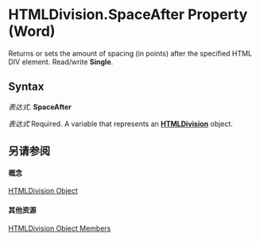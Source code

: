 
# HTMLDivision.SpaceAfter Property (Word)

Returns or sets the amount of spacing (in points) after the specified HTML DIV element. Read/write  **Single**.


## Syntax

 _表达式_. **SpaceAfter**

 _表达式_ Required. A variable that represents an **[HTMLDivision](a38918ed-61aa-3fd1-3522-d077f1ff312f.md)** object.


## 另请参阅


#### 概念


[HTMLDivision Object](a38918ed-61aa-3fd1-3522-d077f1ff312f.md)
#### 其他资源


[HTMLDivision Object Members](http://msdn.microsoft.com/library/c1b64462-f1a2-daf9-ca43-46bd6c9aef1b%28Office.15%29.aspx)